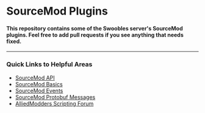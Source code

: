 # SourceMod Plugins
#### This repository contains some of the Swoobles server's SourceMod plugins. Feel free to add pull requests if you see anything that needs fixed.
---
### Quick Links to Helpful Areas

* [SourceMod API](https://sm.alliedmods.net/new-api/)
* [SourceMod Basics](https://wiki.alliedmods.net/Introduction_to_SourcePawn_1.7)
* [SourceMod Events](https://wiki.alliedmods.net/Game_Events_(Source))
* [SourceMod Protobuf Messages](https://wiki.alliedmods.net/Protobuf)
* [AlliedModders Scripting Forum](https://forums.alliedmods.net/forumdisplay.php?f=107)
